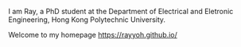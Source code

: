 I am Ray, a PhD student at the Department of Electrical and Eletronic Engineering, Hong Kong Polytechnic University. 

Welcome to my homepage https://rayyoh.github.io/